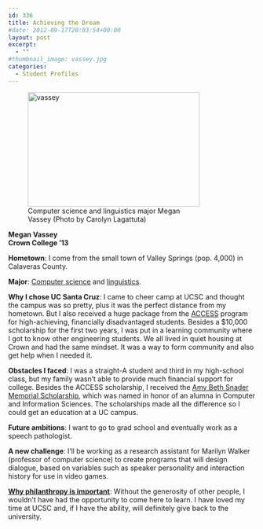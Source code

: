 ```yaml
---
id: 336
title: Achieving the Dream
#date: 2012-09-17T20:03:54+00:00
layout: post
excerpt:
  - ""
#thumbnail_image: vassey.jpg
categories:
  - Student Profiles
---
```

<figure id="attachment_337" style="width: 350px" class="wp-caption alignright"><img class="size-full wp-image-337" src="http://live-ucsc-giving.pantheonsite.io/wp-content/uploads/2017/08/vassey.jpg" alt="vassey" width="350" height="233" srcset="https://ucsc-giving.lndo.site/wp-content/uploads/2017/08/vassey.jpg 350w, https://ucsc-giving.lndo.site/wp-content/uploads/2017/08/vassey-300x200.jpg 300w" sizes="(max-width: 350px) 100vw, 350px" /><figcaption class="wp-caption-text">Computer science and linguistics major Megan Vassey  
(Photo by Carolyn Lagattuta)</figcaption></figure> 

**Megan Vassey**  
 **Crown College ’13**

**Hometown**: I come from the small town of Valley Springs (pop. 4,000) in Calaveras County.

**Major**: [Computer science](http://www.cs.ucsc.edu/) and [linguistics](http://admissions.ucsc.edu/academics/majors/linguistics.html).

**Why I chose UC Santa Cruz**: I came to cheer camp at UCSC and thought the campus was so pretty, plus it was the perfect distance from my hometown. But I also received a huge package from the [ACCESS](http://ua.soe.ucsc.edu/scholarships/access) program for high-achieving, financially disadvantaged students. Besides a $10,000 scholarship for the first two years, I was put in a learning community where I got to know other engineering students. We all lived in quiet housing at Crown and had the same mindset. It was a way to form community and also get help when I needed it.

**Obstacles I faced**: I was a straight-A student and third in my high-school class, but my family wasn’t able to provide much financial support for college. Besides the ACCESS scholarship, I received the [Amy Beth Snader Memorial Scholarship](http://news.ucsc.edu/2003/11/425.html), which was named in honor of an alumna in Computer and Information Sciences. The scholarships made all the difference so I could get an education at a UC campus.

**Future ambitions**: I want to go to grad school and eventually work as a speech pathologist.

**A new challenge**: I’ll be working as a research assistant for Marilyn Walker (professor of computer science) to create programs that will design dialogue, based on variables such as speaker personality and interaction history for use in video games.

[**Why philanthropy is important**](http://live-ucsc-giving.pantheonsite.io/about/why-give-to-uc-santa-cruz/): Without the generosity of other people, I wouldn’t have had the opportunity to come here to learn. I have loved my time at UCSC and, if I have the ability, will definitely give back to the university.